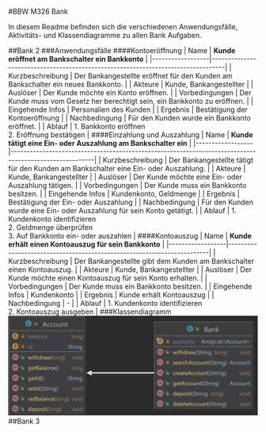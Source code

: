#BBW M326 Bank

In diesem Readme befinden sich die verschiedenen Anwendungsfälle, Aktivitäts- und Klassendiagramme zu allen Bank Aufgaben.

##Bank 2
###Anwendungsfälle
####Kontoeröffnung
| Name             | **Kunde eröffnet am Bankschalter ein Bankkonto**                                 |
|------------------|----------------------------------------------------------------------------------|
| Kurzbeschreibung | Der Bankangestellte eröffnet für den Kunden am Bankschalter ein neues Bankkonto. |
| Akteure          | Kunde, Bankangestellter                                                          |
| Auslöser         | Der Kunde möchte ein Konto eröffnen.                                             |
| Vorbedingungen   | Der Kunde muss vom Gesetz her berechtigt sein, ein Bankkonto zu eröffnen.        |
| Eingehende Infos | Personalien des Kunden                                                           |
| Ergebnis         | Bestätigung der Kontoeröffnung                                                   |
| Nachbedingung    | Für den Kunden wurde ein Bankkonto eröffnet.                                     |
| Ablauf           | 1. Bankkonto eröffnen <br/> 2. Eröffnung bestätigen                              |
####Einzahlung und Auszahlung
| Name             | **Kunde tätigt eine Ein- oder Auszahlung am Bankschalter ein**                                         |
|------------------|--------------------------------------------------------------------------------------------------------|
| Kurzbeschreibung | Der Bankangestellte tätigt für den Kunden am Bankschalter eine Ein- oder Auszahlung.                   |
| Akteure          | Kunde, Bankangestellter                                                                                |
| Auslöser         | Der Kunde möchte eine Ein- oder Auszahlung tätigen.                                                    |
| Vorbedingungen   | Der Kunde muss ein Bankkonto besitzen.                                                                 |
| Eingehende Infos | Kundenkonto, Geldmenge                                                                                 |
| Ergebnis         | Bestätigung der Ein- oder Auszahlung                                                                   |
| Nachbedingung    | Für den Kunden wurde eine Ein- oder Auszahlung für sein Konto getätigt.                                |
| Ablauf           | 1. Kundenkonto identifizieren <br/> 2. Geldmenge überprüfen <br/> 3. Auf Bankkonto ein- oder auszahlen |
####Kontoauszug
| Name             | **Kunde erhält einen Kontoauszug für sein Bankkonto**                  |
|------------------|------------------------------------------------------------------------|
| Kurzbeschreibung | Der Bankangestellte gibt dem Kunden am Bankschalter einen Kontoauszug. |
| Akteure          | Kunde, Bankangestellter                                                |
| Auslöser         | Der Kunde möchte einen Kontoauszug für sein Konto erhalten.            |
| Vorbedingungen   | Der Kunde muss ein Bankkonto besitzen.                                 |
| Eingehende Infos | Kundenkonto                                                            |
| Ergebnis         | Kunde erhält Kontoauszug                                               |
| Nachbedingung    | -                                                                      |
| Ablauf           | 1. Kundenkonto identifizieren <br/> 2. Kontoauszug ausgeben            |
###Klassendiagramm
![](classDiagram1.png)
##Bank 3